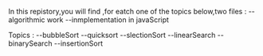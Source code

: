 In this repistory,you will find ,for eatch one of the topics below,two files :
   --algorithmic work
   --inmplementation in javaScript

Topics :   --bubbleSort
           --quicksort
           --slectionSort
           --linearSearch
           --binarySearch
           --insertionSort   
